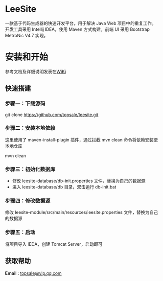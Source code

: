 # LeeSite
一款基于代码生成器的快速开发平台，用于解决 Java Web 项目中的重复工作。开发工具采用 Intellij IDEA，使用 Maven 方式构建。前端 UI 采用 Bootstrap MetroNic V4.7 实现。

# 安装和开始
参考文档及详细说明发表在[WiKi](https://github.com/topsale/leesite/wiki/LeeSite)

## 快速搭建

### 步骤一：下载源码
git clone https://github.com/topsale/leesite.git

### 步骤二：安装本地依赖
这里使用了 maven-install-plugin 插件，通过拦截 mvn clean 命令将依赖安装至本地仓库

mvn clean

### 步骤三：初始化数据库
* 修改 leesite-database/db-init.properties 文件，替换为自己的数据源
* 进入 leesite-database/db 目录，双击运行 db-init.bat

### 步骤四：修改数据源
修改 leesite-module/src/main/resources/leesite.properties 文件，替换为自己的数据源

### 步骤五：启动
将项目导入 IEDA，创建 Tomcat Server，启动即可

## 获取帮助
**Email** : topsale@vip.qq.com